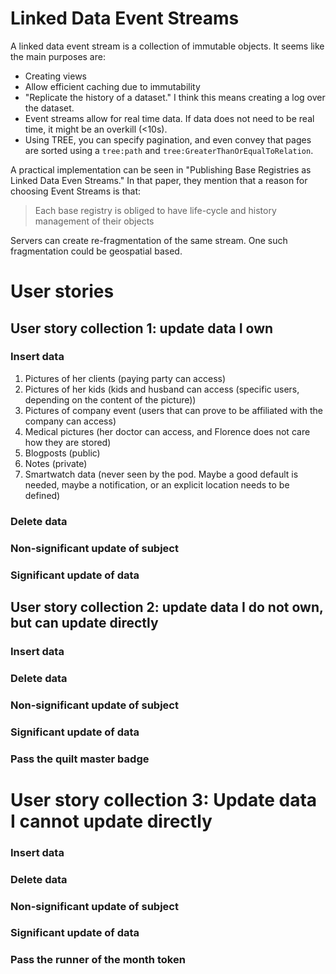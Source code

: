 # Linked Data Event Streams

A linked data event stream is a collection of immutable objects.
It seems like the main purposes are:
- Creating views
- Allow efficient caching due to immutability
- "Replicate the history of a dataset." I think this means creating a log over the dataset.
- Event streams allow for real time data. If data does not need to be real time, it might be an overkill (<10s).
- Using TREE, you can specify pagination, 
  and even convey that pages are sorted using a `tree:path` and `tree:GreaterThanOrEqualToRelation`.

A practical implementation can be seen in "Publishing Base Registries as Linked Data Even Streams."
In that paper, they mention that a reason for choosing Event Streams is that:
> Each base registry is obliged to have life-cycle and history management of their objects

Servers can create re-fragmentation of the same stream. One such fragmentation could be geospatial based.

# User stories
## User story collection 1: update data I own
### Insert data

1. Pictures of her clients (paying party can access)
2. Pictures of her kids (kids and husband can access (specific users, depending on the content of the picture))
3. Pictures of company event (users that can prove to be affiliated with the company can access)
4. Medical pictures (her doctor can access, and Florence does not care how they are stored)
5. Blogposts (public)
6. Notes (private)
7. Smartwatch data
   (never seen by the pod.
   Maybe a good default is needed, maybe a notification, or an explicit location needs to be defined)

### Delete data

### Non-significant update of subject

### Significant update of data



## User story collection 2: update data I do not own, but can update directly
### Insert data


### Delete data


### Non-significant update of subject


### Significant update of data


### Pass the quilt master badge


# User story collection 3: Update data I cannot update directly
### Insert data


### Delete data


### Non-significant update of subject


### Significant update of data


### Pass the runner of the month token

